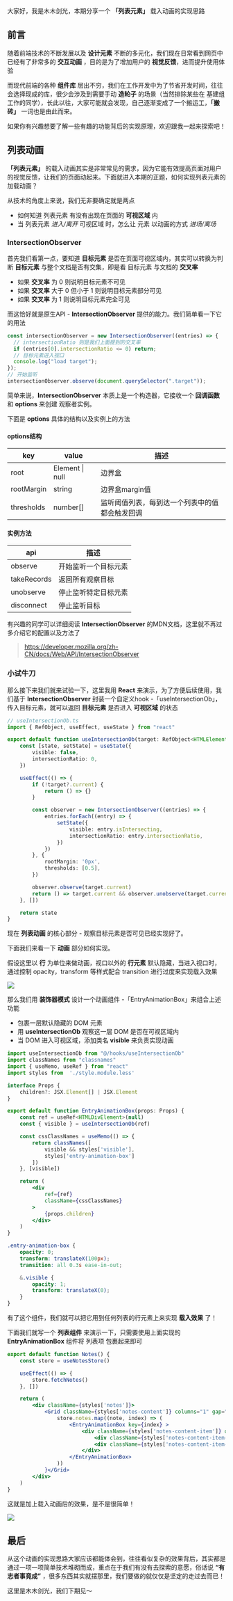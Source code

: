 大家好，我是木木剑光，本期分享一个 **「列表元素」** 载入动画的实现思路

## 前言

随着前端技术的不断发展以及 **设计元素** 不断的多元化，我们现在日常看到网页中已经有了非常多的 **交互动画** ，目的是为了增加用户的 **视觉反馈**，进而提升使用体验

而现代前端的各种 **组件库** 层出不穷，我们在工作开发中为了节省开发时间，往往会选择现成的库，很少会涉及到需要手动 **造轮子** 的场景（当然排除某些在 基建组 工作的同学），长此以往，大家可能就会发现，自己逐渐变成了一个搬运工，**「搬砖」** 一词也是由此而来。

如果你有兴趣想要了解一些有趣的功能背后的实现原理，欢迎跟我一起来探索吧！

## 列表动画

**「列表元素」** 的载入动画其实是非常常见的需求，因为它能有效提高页面对用户的视觉反馈，让我们的页面动起来。下面就进入本期的正题，如何实现列表元素的加载动画？

从技术的角度上来说，我们无非要确定就是两点

- 如何知道 列表元素 有没有出现在页面的 **可视区域** 内
- 当 列表元素 *进入/离开* 可视区域 时，怎么让 元素 以动画的方式 *进场/离场*

### IntersectionObserver

首先我们看第一点，要知道 **目标元素** 是否在页面可视区域内，其实可以转换为判断 **目标元素** 与整个文档是否有交集，即是看 目标元素 与文档的 **交叉率**

- 如果 **交叉率** 为 0 则说明目标元素不可见
- 如果 **交叉率** 大于 0 但小于 1 则说明目标元素部分可见
- 如果 **交叉率** 为 1 则说明目标元素完全可见

而这恰好就是原生API - **IntersectionObserver** 提供的能力。我们简单看一下它的用法
```js
const intersectionObserver = new IntersectionObserver((entries) => {
  // intersectionRatio 则是我们上面提到的交叉率
  if (entries[0].intersectionRatio <= 0) return;
  // 目标元素进入视口
  console.log("load target");
});
// 开始监听
intersectionObserver.observe(document.querySelector(".target"));
```

简单来说，**IntersectionObserver** 本质上是一个构造器，它接收一个 **回调函数** 和 **options** 来创建 观察者实例。

下面是 **options** 具体的结构以及实例上的方法
#### options结构
| key    |  value   |  描述  |
| --- | --- | --- |
|  root   |  Element \| null   |  边界盒   |
|  rootMargin   |  string   |  边界盒margin值   |
|  thresholds   |  number[]   |  监听阈值列表，每到达一个列表中的值都会触发回调   |

#### 实例方法
| api    |  描述   |
| --- | --- |
|  observe   |  开始监听一个目标元素   |
|  takeRecords   |  返回所有观察目标   |
|  unobserve   |  停止监听特定目标元素   |
|  disconnect   |  停止监听目标   |

<u></u>

有兴趣的同学可以详细阅读 **IntersectionObserver** 的MDN文档，这里就不再过多介绍它的配置以及方法了
> https://developer.mozilla.org/zh-CN/docs/Web/API/IntersectionObserver


### 小试牛刀

那么接下来我们就来试验一下，这里我用 **React** 来演示，为了方便后续使用，我们基于 **IntersectionObserver** 封装一个自定义hook -「useIntersectionOb」，传入目标元素，就可以返回 **目标元素** 是否进入 **可视区域** 的状态

```ts
// useIntersectionOb.ts
import { RefObject, useEffect, useState } from "react"

export default function useIntersectionOb(target: RefObject<HTMLElement | null>) {
    const [state, setState] = useState({
        visible: false,
        intersectionRatio: 0,
    })

    useEffect(() => {
        if (!target?.current) {
            return () => {}
        }

        const observer = new IntersectionObserver((entries) => {
            entries.forEach((entry) => {
                setState({
                    visible: entry.isIntersecting,
                    intersectionRatio: entry.intersectionRatio,
                })
            })
        }, {
            rootMargin: '0px',
            thresholds: [0.5],
        })

        observer.observe(target.current)
        return () => target.current && observer.unobserve(target.current)
    }, [])

    return state
}
```

现在 **列表动画** 的核心部分 - 观察目标元素是否可见已经实现好了。

下面我们来看一下 **动画** 部分如何实现。

假设这里以 **行** 为单位来做动画，视口以外的 **行元素** 默认隐藏，当进入视口时，通过控制 opacity，transform 等样式配合 transition 进行过度来实现载入效果

![](https://files.mdnice.com/user/56690/2908be4a-b9eb-4d02-bf75-38395ad35174.png)

那么我们用 **装饰器模式** 设计一个动画组件 -「EntryAnimationBox」来组合上述功能

- 包裹一层默认隐藏的 DOM 元素
- 用 **useIntersectionOb** 观察这一层 DOM 是否在可视区域内
- 当 DOM 进入可视区域，添加类名 **visible** 来负责实现动画

```jsx
import useIntersectionOb from "@/hooks/useIntersectionOb"
import classNames from "classnames"
import { useMemo, useRef } from "react"
import styles from  './style.module.less'

interface Props {
    children?: JSX.Element[] | JSX.Element
}

export default function EntryAnimationBox(props: Props) {
    const ref = useRef<HTMLDivElement>(null)
    const { visible } = useIntersectionOb(ref)

    const cssClassNames = useMemo(() => {
        return classNames([
            visible && styles['visible'],
            styles['entry-animation-box']
        ])
    }, [visible])

    return (
        <div
            ref={ref}
            className={cssClassNames}
        >
            {props.children}
        </div>
    )
}
```

```css
.entry-animation-box {
    opacity: 0;
    transform: translateX(100px);
    transition: all 0.3s ease-in-out;

    &.visible {
        opacity: 1;
        transform: translateX(0);
    }
}
```

有了这个组件，我们就可以把它用到任何列表的行元素上来实现 **载入效果** 了！

下面我们就写一个 **列表组件** 来演示一下，只需要使用上面实现的 **EntryAnimationBox** 组件将 列表项 包裹起来即可

```jsx
export default function Notes() {
    const store = useNotesStore()

    useEffect(() => {
        store.fetchNotes()
    }, [])

    return (
        <div className={styles['notes']}>
            <Grid className={styles['notes-content']} columns="1" gap="5">{
                store.notes.map((note, index) => (
                    <EntryAnimationBox key={index} >
                        <div className={styles['notes-content-item']} onClick={() => store.setActiveNote(note)}>
                            <div className={styles['notes-content-item-title']}>「 {note.title} 」</div>
                            <div className={styles['notes-content-item-summary']}>{note.summary ?? note.content}</div>
                        </div>                     
                    </EntryAnimationBox>
                ))
            }</Grid>
        </div>
    )
}
```

这就是加上载入动画后的效果，是不是很简单！

![](https://files.mdnice.com/user/56690/c80e6640-63da-4714-8553-82e41b0a80ad.gif)

## 最后

从这个动画的实现思路大家应该都能体会到，往往看似复杂的效果背后，其实都是通过一项一项简单技术堆砌而成，重点在于我们有没有去探索的意愿，俗话说 **“有志者事竟成”** ，很多东西其实就摆那里，我们要做的就仅仅是坚定的走过去而已！

这里是木木剑光，我们下期见～

